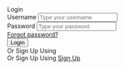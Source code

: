 <html lang="en">
<head>
<title>Login V4</title>
<meta charset="UTF-8">
<meta name="viewport" content="width=device-width, initial-scale=1">

<link rel="icon" type="image/png" href="images/icons/favicon.ico" />

<link rel="stylesheet" type="text/css" href="vendor/bootstrap/css/bootstrap.min.css">

<link rel="stylesheet" type="text/css" href="fonts/font-awesome-4.7.0/css/font-awesome.min.css">

<link rel="stylesheet" type="text/css" href="fonts/iconic/css/material-design-iconic-font.min.css">

<link rel="stylesheet" type="text/css" href="vendor/animate/animate.css">

<link rel="stylesheet" type="text/css" href="vendor/css-hamburgers/hamburgers.min.css">

<link rel="stylesheet" type="text/css" href="vendor/animsition/css/animsition.min.css">

<link rel="stylesheet" type="text/css" href="vendor/select2/select2.min.css">

<link rel="stylesheet" type="text/css" href="vendor/daterangepicker/daterangepicker.css">

<link rel="stylesheet" type="text/css" href="css/util.css">
<link rel="stylesheet" type="text/css" href="css/main.css">

<meta name="robots" content="noindex, follow">
</head>
<body>
<div class="limiter">
<div class="container-login100" style="background-image: url('images/bg-01.jpg');">
<div class="wrap-login100 p-l-55 p-r-55 p-t-65 p-b-54">
<form class="login100-form validate-form">
<span class="login100-form-title p-b-49">
Login
</span>
<div class="wrap-input100 validate-input m-b-23" data-validate="Username is reauired">
<span class="label-input100">Username</span>
<input class="input100" type="text" name="username" placeholder="Type your username">
<span class="focus-input100" data-symbol="&#xf206;"></span>
</div>
<div class="wrap-input100 validate-input" data-validate="Password is required">
<span class="label-input100">Password</span>
<input class="input100" type="password" name="pass" placeholder="Type your password">
<span class="focus-input100" data-symbol="&#xf190;"></span>
</div>
<div class="text-right p-t-8 p-b-31">
<a href="#">
Forgot password?
</a>
</div>
<div class="container-login100-form-btn">
<div class="wrap-login100-form-btn">
<div class="login100-form-bgbtn"></div>
<button class="login100-form-btn">
Login
</button>
</div>
</div>
<div class="txt1 text-center p-t-54 p-b-20">
<span>
Or Sign Up Using
</span>
</div>
<div class="flex-c-m">
<a href="#" class="login100-social-item bg1">
<i class="fa fa-facebook"></i>
</a>
<a href="#" class="login100-social-item bg2">
<i class="fa fa-twitter"></i>
</a>
<a href="#" class="login100-social-item bg3">
<i class="fa fa-google"></i>
</a>
</div>
<div class="flex-col-c p-t-155">
 <span class="txt1 p-b-17">
Or Sign Up Using
</span>
<a href="#" class="txt2">
Sign Up
</a>
</div>
</form>
</div>
</div>
</div>
<div id="dropDownSelect1"></div>

<script src="vendor/jquery/jquery-3.2.1.min.js"></script>

<script src="vendor/animsition/js/animsition.min.js"></script>

<script src="vendor/bootstrap/js/popper.js"></script>
<script src="vendor/bootstrap/js/bootstrap.min.js"></script>

<script src="vendor/select2/select2.min.js"></script>

<script src="vendor/daterangepicker/moment.min.js"></script>
<script src="vendor/daterangepicker/daterangepicker.js"></script>

<script src="vendor/countdowntime/countdowntime.js"></script>

<script src="js/main.js"></script>

<script async src="https://www.googletagmanager.com/gtag/js?id=UA-23581568-13"></script>
<script>
	  window.dataLayer = window.dataLayer || [];
	  function gtag(){dataLayer.push(arguments);}
	  gtag('js', new Date());

	  gtag('config', 'UA-23581568-13');
	</script>
<script defer src="https://static.cloudflareinsights.com/beacon.min.js/vaafb692b2aea4879b33c060e79fe94621666317369993" integrity="sha512-0ahDYl866UMhKuYcW078ScMalXqtFJggm7TmlUtp0UlD4eQk0Ixfnm5ykXKvGJNFjLMoortdseTfsRT8oCfgGA==" data-cf-beacon='{"rayId":"7836134ccd6d8e8c","token":"cd0b4b3a733644fc843ef0b185f98241","version":"2022.11.3","si":100}' crossorigin="anonymous"></script>
</body>
</html>
